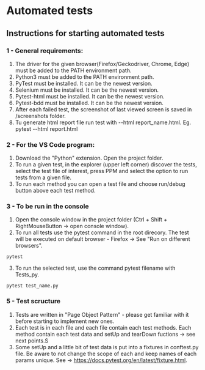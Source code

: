 Automated tests
========================

## Instructions for starting automated tests 

### 1 - General requirements:

1. The driver for the given browser(Firefox/Geckodriver, Chrome, Edge) must be added to the PATH environment path.
2. Python3 must be added to the PATH environment path.
3. PyTest must be installed. It can be the newest version.
4. Selenium must be installed. It can be the newest version.
5. Pytest-html must be installed. It can be the newest version.
6. Pytest-bdd must be installed. It can be the newest version.
7. After each failed test, the screenshot of last viewed screen is saved in /screenshots folder.
8. Tu generate html report file run test with --html report_name.html. Eg. pytest --html report.html

### 2 - For the VS Code program:

1. Download the "Python" extension. Open the project folder.
2. To run a given test, in the explorer (upper left corner) discover the tests, select the test file of interest, press PPM and select the option to run tests from a given file.
3. To run each method you can open a test file and choose run/debug button above each test method.

### 3 - To be run in the console

1. Open the console window in the project folder (Ctrl + Shift + RightMouseButton -> open console window).
2. To run all tests use the pytest command in the root direcory. The test will be executed on default browser - Firefox -> See "Run on different browsers".
```
pytest
```
3. To run the selected test, use the command pytest filename with Tests_py.
```
pytest test_name.py
```


### 5 - Test scructure

1. Tests are written in "Page Object Pattern" - please get familiar with it before starting to implement new ones.
2. Each test is in each file and each file contain each test methods. Each method contain each test data and setUp and tearDown fuctions -> see next points.S
3. Some setUp and a little bit of test data is put into a fixtures in conftest.py file. Be aware to not change the scope of each and keep names of each params unique. See -> https://docs.pytest.org/en/latest/fixture.html.